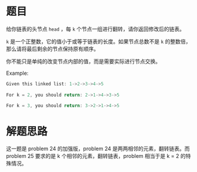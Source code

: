 # 题目  
  
给你链表的头节点 `head` ，每 `k` 个节点一组进行翻转，请你返回修改后的链表。

`k` 是一个正整数，它的值小于或等于链表的长度。如果节点总数不是 `k` 的整数倍，那么请将最后剩余的节点保持原有顺序。

你不能只是单纯的改变节点内部的值，而是需要实际进行节点交换。
  
Example:  
  
```c  
Given this linked list: 1->2->3->4->5  
  
For k = 2, you should return: 2->1->4->3->5  
  
For k = 3, you should return: 3->2->1->4->5  
```  
  
  
# 解题思路  
  
这一题是 problem 24 的加强版，problem 24 是两两相邻的元素，翻转链表。而 problem 25 要求的是 k 个相邻的元素，翻转链表，problem 相当于是 k = 2 的特殊情况。